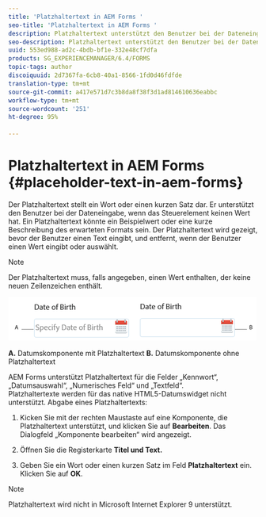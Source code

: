 ```yaml
---
title: 'Platzhaltertext in AEM Forms '
seo-title: 'Platzhaltertext in AEM Forms '
description: Platzhaltertext unterstützt den Benutzer bei der Dateneingabe, wenn das Steuerelement keinen Wert hat. Das könnte ein Beispielwert oder eine kurze Beschreibung des erwarteten Formats sein.
seo-description: Platzhaltertext unterstützt den Benutzer bei der Dateneingabe, wenn das Steuerelement keinen Wert hat. Das könnte ein Beispielwert oder eine kurze Beschreibung des erwarteten Formats sein.
uuid: 553ed988-ad2c-4bdb-bf1e-332e48cf7dfa
products: SG_EXPERIENCEMANAGER/6.4/FORMS
topic-tags: author
discoiquuid: 2d7367fa-6cb8-40a1-8566-1fd0d46fdfde
translation-type: tm+mt
source-git-commit: a417e571d7c3b8da8f38f3d1ad814610636eabbc
workflow-type: tm+mt
source-wordcount: '251'
ht-degree: 95%

---
```



# Platzhaltertext in AEM Forms {#placeholder-text-in-aem-forms}

Der Platzhaltertext stellt ein Wort oder einen kurzen Satz dar. Er unterstützt den Benutzer bei der Dateneingabe, wenn das Steuerelement keinen Wert hat. Ein Platzhaltertext könnte ein Beispielwert oder eine kurze Beschreibung des erwarteten Formats sein. Der Platzhaltertext wird gezeigt, bevor der Benutzer einen Text eingibt, und entfernt, wenn der Benutzer einen Wert eingibt oder auswählt.

>[!NOTE]
>
>Der Platzhaltertext muss, falls angegeben, einen Wert enthalten, der keine neuen Zeilenzeichen enthält.

![Datumskomponente mit und ohne Platzhaltertext](assets/dat-picker-place-holder-text.png)

**A.** Datumskomponente mit Platzhaltertext **B.** Datumskomponente ohne Platzhaltertext

AEM Forms unterstützt Platzhaltertext für die Felder „Kennwort“, „Datumsauswahl“, „Numerisches Feld“ und „Textfeld“.\
Platzhaltertexte werden für das native HTML5-Datumswidget nicht unterstützt. Abgabe eines Platzhaltertexts:

1. Kicken Sie mit der rechten Maustaste auf eine Komponente, die Platzhaltertext unterstützt, und klicken Sie auf **Bearbeiten**. Das Dialogfeld „Komponente bearbeiten“ wird angezeigt.

1. Öffnen Sie die Registerkarte **Titel und Text.**
1. Geben Sie ein Wort oder einen kurzen Satz im Feld **Platzhaltertext** ein. Klicken Sie auf **OK**.

>[!NOTE]
>
>Platzhaltertext wird nicht in Microsoft Internet Explorer 9 unterstützt.

